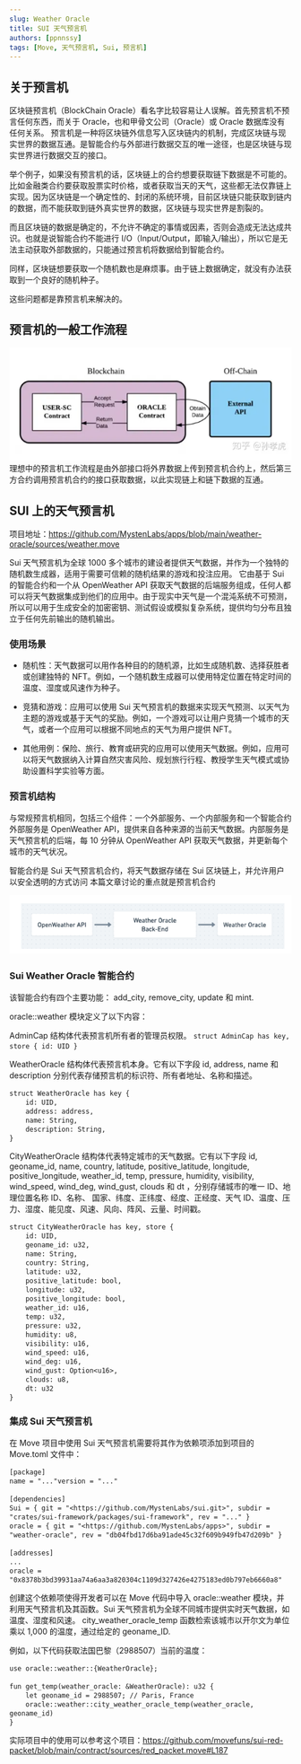 ```yaml
---
slug: Weather Oracle
title: SUI 天气预言机
authors: [ppnnssy]
tags: [Move, 天气预言机, Sui, 预言机]
---
```


## 关于预言机

区块链预言机（BlockChain Oracle）看名字比较容易让人误解。首先预言机不预言任何东西，而关于 Oracle，也和甲骨文公司（Oracle）或 Oracle 数据库没有任何关系。
预言机是一种将区块链外信息写入区块链内的机制，完成区块链与现实世界的数据互通。是智能合约与外部进行数据交互的唯一途径，也是区块链与现实世界进行数据交互的接口。

举个例子，如果没有预言机的话，区块链上的合约想要获取链下数据是不可能的。比如金融类合约要获取股票实时价格，或者获取当天的天气，这些都无法仅靠链上实现。因为区块链是一个确定性的、封闭的系统环境，目前区块链只能获取到链内的数据，而不能获取到链外真实世界的数据，区块链与现实世界是割裂的。

而且区块链的数据是确定的，不允许不确定的事情或因素，否则会造成无法达成共识。也就是说智能合约不能进行 I/O（Input/Output，即输入/输出），所以它是无法主动获取外部数据的，只能通过预言机将数据给到智能合约。

同样，区块链想要获取一个随机数也是麻烦事。由于链上数据确定，就没有办法获取到一个良好的随机种子。

这些问题都是靠预言机来解决的。

## 预言机的一般工作流程

![alt text](image.png)
理想中的预言机工作流程是由外部接口将外界数据上传到预言机合约上，然后第三方合约调用预言机合约的接口获取数据，以此实现链上和链下数据的互通。

## SUI 上的天气预言机

项目地址：https://github.com/MystenLabs/apps/blob/main/weather-oracle/sources/weather.move

Sui 天气预言机为全球 1000 多个城市的建设者提供天气数据，并作为一个独特的随机数生成器，适用于需要可信赖的随机结果的游戏和投注应用。
它由基于 Sui 的智能合约和一个从 OpenWeather API 获取天气数据的后端服务组成，任何人都可以将天气数据集成到他们的应用中。由于现实中天气是一个混沌系统不可预测，所以可以用于生成安全的加密密钥、测试假设或模拟复杂系统，提供均匀分布且独立于任何先前输出的随机输出。

### 使用场景

- 随机性：天气数据可以用作各种目的的随机源，比如生成随机数、选择获胜者或创建独特的 NFT。例如，一个随机数生成器可以使用特定位置在特定时间的温度、湿度或风速作为种子。

- 竞猜和游戏：应用可以使用 Sui 天气预言机的数据来实现天气预测、以天气为主题的游戏或基于天气的奖励。例如，一个游戏可以让用户竞猜一个城市的天气，或者一个应用可以根据不同地点的天气为用户提供 NFT。

- 其他用例：保险、旅行、教育或研究的应用可以使用天气数据。例如，应用可以将天气数据纳入计算自然灾害风险、规划旅行行程、教授学生天气模式或协助设置科学实验等方面。

### 预言机结构

与常规预言机相同，包括三个组件：一个外部服务、一个内部服务和一个智能合约
外部服务是 OpenWeather API，提供来自各种来源的当前天气数据。内部服务是天气预言机的后端，每 10 分钟从 OpenWeather API 获取天气数据，并更新每个城市的天气状况。

智能合约是 Sui 天气预言机合约，将天气数据存储在 Sui 区块链上，并允许用户以安全透明的方式访问
本篇文章讨论的重点就是预言机合约

![alt text](image-1.png)

### Sui Weather Oracle 智能合约

该智能合约有四个主要功能：
add_city, remove_city, update 和 mint.

oracle::weather 模块定义了以下内容：

AdminCap 结构体代表预言机所有者的管理员权限。
`struct AdminCap has key, store { id: UID }`

WeatherOracle 结构体代表预言机本身。它有以下字段 id, address, name 和 description 分别代表存储预言机的标识符、所有者地址、名称和描述。

```
struct WeatherOracle has key {
    id: UID,
    address: address,
    name: String,
    description: String,
}
```

CityWeatherOracle 结构体代表特定城市的天气数据。它有以下字段 id, geoname_id, name, country, latitude, positive_latitude, longitude, positive_longitude, weather_id, temp, pressure, humidity, visibility, wind_speed, wind_deg, wind_gust, clouds 和 dt ，分别存储城市的唯一 ID、地理位置名称 ID、名称、 国家、纬度、正纬度、经度、正经度、天气 ID、温度、压力、湿度、能见度、风速、风向、阵风、云量、时间戳。

```
struct CityWeatherOracle has key, store {
    id: UID,
    geoname_id: u32,
    name: String,
    country: String,
    latitude: u32,
    positive_latitude: bool,
    longitude: u32,
    positive_longitude: bool,
    weather_id: u16,
    temp: u32,
    pressure: u32,
    humidity: u8,
    visibility: u16,
    wind_speed: u16,
    wind_deg: u16,
    wind_gust: Option<u16>,
    clouds: u8,
    dt: u32
}
```

<!-- 一个 init 函数，在部署期间初始化合约，创建 WeatherOracle 的新实例并公开共享它，同时创建 AdminCap 的新实例并将其转移到发送者。

```
fun init(otw: WEATHER, ctx: &mut TxContext) {
    package::claim_and_keep(otw, ctx);

    let cap = AdminCap { id: object::new(ctx) };
    transfer::share_object(WeatherOracle {
        id: object::new(ctx),
        address: tx_context::sender(ctx),
        name: string::utf8(b"SuiMeteo"),
        description: string::utf8(b"A weather oracle for posting weather updates (temperature, pressure, humidity, visibility, wind metrics and cloud state) for major cities around the world. Currently the data is fetched from https://openweathermap.org. SuiMeteo provides the best available information, but it does not guarantee its accuracy, completeness, reliability, suitability, or availability. Use it at your own risk and discretion."),
    });
    transfer::public_transfer(cap, tx_context::sender(ctx));
}
```

add_city 公共函数，允许 AdminCap 的所有者通过提供 geoname_ID, name, country, latitude 和 longitude 向预言机服务添加新的城市。该函数创建一个带有默认天气数据的 CityWeatherOracle 新实例，并将其作为动态字段添加到预言机中，使用 geoname_ID 作为 key。

```
public fun add_city(
  _: &AdminCap,
  oracle: &mut WeatherOracle,
  geoname_id: u32,
  name: String,
  country: String,
  latitude: u32,
  positive_latitude: bool,
  longitude: u32,
  positive_longitude: bool,
  ctx: &mut TxContext
) {
  dof::add(&mut oracle.id, geoname_id,
      CityWeatherOracle {
          id: object::new(ctx),
          geoname_id,
          name,
          country,
          latitude,
          positive_latitude,
          longitude,
          positive_longitude,
          weather_id: 0,
          temp: 0,
          pressure: 0,
          humidity: 0,
          visibility: 0,
          wind_speed: 0,
          wind_deg: 0,
          wind_gust: option::none(),
          clouds: 0,
          dt: 0
      }
  );
}
``` -->

### 集成 Sui 天气预言机

在 Move 项目中使用 Sui 天气预言机需要将其作为依赖项添加到项目的 Move.toml 文件中：

```
[package]
name = "..."version = "..."

[dependencies]
Sui = { git = "<https://github.com/MystenLabs/sui.git>", subdir = "crates/sui-framework/packages/sui-framework", rev = "..." }
oracle = { git = "<https://github.com/MystenLabs/apps>", subdir = "weather-oracle", rev = "db04fbd17d6ba91ade45c32f609b949fb47d209b" }

[addresses]
...
oracle = "0x8378b3bd39931aa74a6aa3a820304c1109d327426e4275183ed0b797eb6660a8"
```

创建这个依赖项使得开发者可以在 Move 代码中导入 oracle::weather 模块，并利用天气预言机及其函数。Sui 天气预言机为全球不同城市提供实时天气数据，如温度、湿度和风速。 city_weather_oracle_temp 函数检索该城市以开尔文为单位乘以 1,000 的温度，通过给定的 geoname_ID.

例如，以下代码获取法国巴黎（2988507）当前的温度：

```
use oracle::weather::{WeatherOracle};

fun get_temp(weather_oracle: &WeatherOracle): u32 {
    let geoname_id = 2988507; // Paris, France
    oracle::weather::city_weather_oracle_temp(weather_oracle, geoname_id)
}
```

实际项目中的使用可以参考这个项目：https://github.com/movefuns/sui-red-packet/blob/main/contract/sources/red_packet.move#L187
